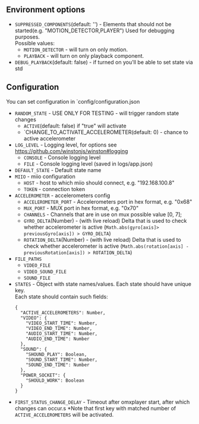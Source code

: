 ## Environment options
- `SUPPRESSED_COMPONENTS`(default: '') - Elements that should not be started(e.g. "MOTION_DETECTOR,PLAYER") Used for debugging purposes.<br>
Possible values: <br>
  - `MOTION_DETECTOR` - will turn on only motion.
  - `PLAYBACK` - will turn on only playback component.
- `DEBUG_PLAYBACK`(default: false) - if turned on you'll be able to set state via std

## Configuration
You can set configuration in `config/configuration.json
- `RANDOM_STATE` - USE ONLY FOR TESTING - will trigger random state changes
  - `ACTIVE`(default: false) if "true" will activate
  - `CHANGE_TO_ACTIVATE_ACCELEROMETER(default: 0) - chance to active accelerometer
- `LOG_LEVEL` - Logging level, for options see https://github.com/winstonjs/winston#logging 
  - `CONSOLE` - Console logging level
  - `FILE` - Console logging level (saved in logs/app.json)
- `DEFAULT_STATE` - Default state name
- `MIIO` - miio configuration
  - `HOST` - host to which miio should connect, e.g. "192.168.100.8"
  - `TOKEN` - connection token
- `ACCELEROMETER` - accelerometers config
    - `ACCELEROMETER_PORT` - Accelerometers port in hex format, e.g. "0x68"
    - `MUX_PORT` - MUX port in hex format, e.g. "0x70"
    - `CHANNELS` - Channels that are in use on mux possible value [0, 7];
    - `GYRO_DELTA`(Number) - (with live reload) Delta that is used to check whether accelerometer is active (`Math.abs(gyro[axis]> previousGyro[axis]) > GYRO_DELTA`)
    - `ROTATION_DELTA`(Number) - (with live reload) Delta that is used to check whether accelerometer is active (`Math.abs(rotation[axis] - previousRotation[axis]) > ROTATION_DELTA`)
- `FILE_PATHS`
  - `VIDEO_FILE`
  - `VIDEO_SOUND_FILE`
  - `SOUND_FILE`
- `STATES` - Object with state names/values. Each state should have unique key.<br>
Each state should contain such fields:
  ```
  {
    "ACTIVE_ACCELEROMETERS": Number,
    "VIDEO": {
      "VIDEO_START_TIME": Number,
      "VIDEO_END_TIME": Number,
      "AUDIO_START_TIME": Number,
      "AUDIO_END_TIME": Number
    },
    "SOUND": {
      "SHOUND_PLAY": Boolean,
      "SOUND_START_TIME": Number,
      "SOUND_END_TIME": Number
    },
    "POWER_SOCKET": {
      "SHOULD_WORK": Boolean
    }
  }
  ```
- `FIRST_STATUS_CHANGE_DELAY` - Timeout after omxplayer start, after which changes can occur.s
  *Note that first key with matched number of `ACTIVE_ACCELEROMETERS` will be activated.
 